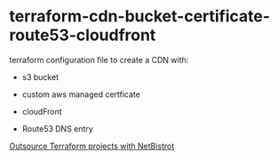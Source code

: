 # terraform-cdn-bucket-certificate-route53-cloudfront

terraform configuration file to create a CDN with:

- s3 bucket

- custom aws managed certficate

- cloudFront

- Route53 DNS entry

[Outsource Terraform projects with NetBistrot](https://netbistrot.com/en/outsourcing/)